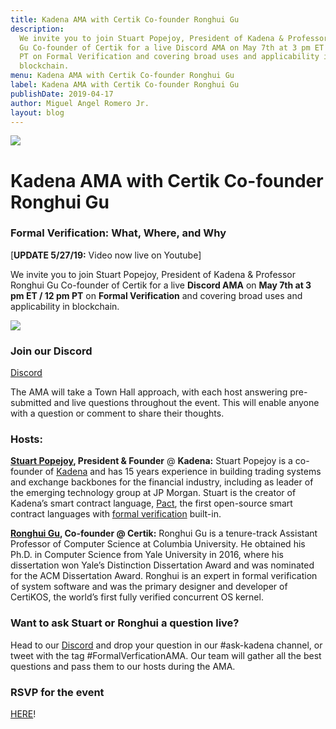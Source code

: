 ```yaml
---
title: Kadena AMA with Certik Co-founder Ronghui Gu
description:
  We invite you to join Stuart Popejoy, President of Kadena & Professor Ronghui
  Gu Co-founder of Certik for a live Discord AMA on May 7th at 3 pm ET / 12 pm
  PT on Formal Verification and covering broad uses and applicability in
  blockchain.
menu: Kadena AMA with Certik Co-founder Ronghui Gu
label: Kadena AMA with Certik Co-founder Ronghui Gu
publishDate: 2019-04-17
author: Miguel Angel Romero Jr.
layout: blog
---
```


![](/assets/blog/1_I827oIhMvsisbOvfMiO2Rw.webp)

# Kadena AMA with Certik Co-founder Ronghui Gu

### Formal Verification: What, Where, and Why

[**UPDATE 5/27/19:** Video now live on Youtube]

[](https://www.youtube.com/watch?v=hftqYXBFA1g)

We invite you to join Stuart Popejoy, President of Kadena & Professor Ronghui Gu
Co-founder of Certik for a live **Discord AMA** on **May 7th at 3 pm ET / 12 pm
PT** on **Formal Verification** and covering broad uses and applicability in
blockchain.

![](/assets/blog/1_TGLKssa_3HkCvdxoEA4bHw.gif)

### Join our Discord

[Discord](http://discord.io/kadena)

The AMA will take a Town Hall approach, with each host answering pre-submitted
and live questions throughout the event. This will enable anyone with a question
or comment to share their thoughts.

### Hosts:

**[Stuart Popejoy](https://www.linkedin.com/in/stuart-popejoy-5844ab2b/),
President & Founder** @ **Kadena:** Stuart Popejoy is a co-founder of
[Kadena](http://kadena.io) and has 15 years experience in building trading
systems and exchange backbones for the financial industry, including as leader
of the emerging technology group at JP Morgan. Stuart is the creator of Kadena’s
smart contract language, [Pact](http://pact.kadena.io), the first open-source
smart contract languages with
[formal verification](../2018/pact-formal-verification-for-blockchain-smart-contracts-done-right-2018-05-11)
built-in.

**[Ronghui Gu](https://www.linkedin.com/in/guronghui/), Co-founder @ Certik:**
Ronghui Gu is a tenure-track Assistant Professor of Computer Science at Columbia
University. He obtained his Ph.D. in Computer Science from Yale University in
2016, where his dissertation won Yale’s Distinction Dissertation Award and was
nominated for the ACM Dissertation Award. Ronghui is an expert in formal
verification of system software and was the primary designer and developer of
CertiKOS, the world’s first fully verified concurrent OS kernel.

### Want to ask Stuart or Ronghui a question live?

Head to our [Discord](http://discord.io/kadena) and drop your question in our
#ask-kadena channel, or tweet with the tag #FormalVerficationAMA. Our team will
gather all the best questions and pass them to our hosts during the AMA.

### RSVP for the event

[HERE](http://bit.ly/FVkadenaAMA)!
